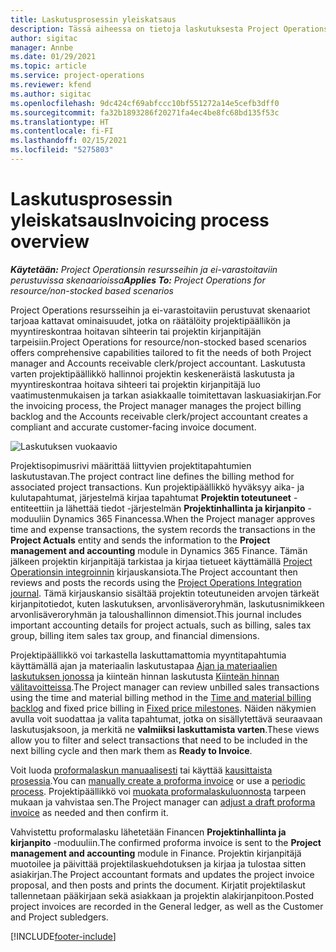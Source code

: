 ```yaml
---
title: Laskutusprosessin yleiskatsaus
description: Tässä aiheessa on tietoja laskutuksesta Project Operationsissa resurssi-/ei-varastoitavissa skenaarioissa.
author: sigitac
manager: Annbe
ms.date: 01/29/2021
ms.topic: article
ms.service: project-operations
ms.reviewer: kfend
ms.author: sigitac
ms.openlocfilehash: 9dc424cf69abfccc10bf551272a14e5cefb3dff0
ms.sourcegitcommit: fa32b1893286f20271fa4ec4be8fc68bd135f53c
ms.translationtype: HT
ms.contentlocale: fi-FI
ms.lasthandoff: 02/15/2021
ms.locfileid: "5275803"
---
```

# <a name="invoicing-process-overview"></a><span data-ttu-id="18ba4-103">Laskutusprosessin yleiskatsaus</span><span class="sxs-lookup"><span data-stu-id="18ba4-103">Invoicing process overview</span></span>

<span data-ttu-id="18ba4-104">_**Käytetään:** Project Operationsin resursseihin ja ei-varastoitaviin perustuvissa skenaarioissa_</span><span class="sxs-lookup"><span data-stu-id="18ba4-104">_**Applies To:** Project Operations for resource/non-stocked based scenarios_</span></span>

<span data-ttu-id="18ba4-105">Project Operations resursseihin ja ei-varastoitaviin perustuvat skenaariot tarjoaa kattavat ominaisuudet, jotka on räätälöity projektipäällikön ja myyntireskontraa hoitavan sihteerin tai projektin kirjanpitäjän tarpeisiin.</span><span class="sxs-lookup"><span data-stu-id="18ba4-105">Project Operations for resource/non-stocked based scenarios offers comprehensive capabilities tailored to fit the needs of both Project manager and Accounts receivable clerk/project accountant.</span></span> <span data-ttu-id="18ba4-106">Laskutusta varten projektipäällikkö hallinnoi projektin keskeneräistä laskutusta ja myyntireskontraa hoitava sihteeri tai projektin kirjanpitäjä luo vaatimustenmukaisen ja tarkan asiakkaalle toimitettavan laskuasiakirjan.</span><span class="sxs-lookup"><span data-stu-id="18ba4-106">For the invoicing process, the Project manager manages the project billing backlog and the Accounts receivable clerk/project accountant creates a compliant and accurate customer-facing invoice document.</span></span>

![Laskutuksen vuokaavio](./media/invoicing-flow.png)

<span data-ttu-id="18ba4-108">Projektisopimusrivi määrittää liittyvien projektitapahtumien laskutustavan.</span><span class="sxs-lookup"><span data-stu-id="18ba4-108">The project contract line defines the billing method for associated project transactions.</span></span> <span data-ttu-id="18ba4-109">Kun projektipäällikkö hyväksyy aika- ja kulutapahtumat, järjestelmä kirjaa tapahtumat **Projektin toteutuneet** -entiteettiin ja lähettää tiedot -järjestelmän **Projektinhallinta ja kirjanpito** -moduuliin Dynamics 365 Financessa.</span><span class="sxs-lookup"><span data-stu-id="18ba4-109">When the Project manager approves time and expense transactions, the system records the transactions in the **Project Actuals** entity and sends the information to the **Project management and accounting** module in Dynamics 365 Finance.</span></span> <span data-ttu-id="18ba4-110">Tämän jälkeen projektin kirjanpitäjä tarkistaa ja kirjaa tietueet käyttämällä [Project Operationsin integroinnin](../project-accounting/project-operations-integration-journal.md) kirjauskansiota.</span><span class="sxs-lookup"><span data-stu-id="18ba4-110">The Project accountant then reviews and posts the records using the [Project Operations Integration journal](../project-accounting/project-operations-integration-journal.md).</span></span> <span data-ttu-id="18ba4-111">Tämä kirjauskansio sisältää projektin toteutuneiden arvojen tärkeät kirjanpitotiedot, kuten laskutuksen, arvonlisäveroryhmän, laskutusnimikkeen arvonlisäveroryhmän ja taloushallinnon dimensiot.</span><span class="sxs-lookup"><span data-stu-id="18ba4-111">This journal includes important accounting details for project actuals, such as billing, sales tax group, billing item sales tax group, and financial dimensions.</span></span>

<span data-ttu-id="18ba4-112">Projektipäällikkö voi tarkastella laskuttamattomia myyntitapahtumia käyttämällä ajan ja materiaalin laskutustapaa [Ajan ja materiaalien laskutuksen jonossa](../proforma-invoicing/manage-billing-backlog.md#time-and-material-billing-backlog) ja kiinteän hinnan laskutusta [Kiinteän hinnan välitavoitteissa](../proforma-invoicing/manage-billing-backlog.md#fixed-price-milestones).</span><span class="sxs-lookup"><span data-stu-id="18ba4-112">The Project manager can review unbilled sales transactions using the time and material billing method in the [Time and material billing backlog](../proforma-invoicing/manage-billing-backlog.md#time-and-material-billing-backlog) and fixed price billing in [Fixed price milestones](../proforma-invoicing/manage-billing-backlog.md#fixed-price-milestones).</span></span> <span data-ttu-id="18ba4-113">Näiden näkymien avulla voit suodattaa ja valita tapahtumat, jotka on sisällytettävä seuraavaan laskutusjaksoon, ja merkitä ne **valmiiksi laskuttamista varten**.</span><span class="sxs-lookup"><span data-stu-id="18ba4-113">These views allow you to filter and select transactions that need to be included in the next billing cycle and then mark them as **Ready to Invoice**.</span></span>

<span data-ttu-id="18ba4-114">Voit luoda [proformalaskun manuaalisesti](../proforma-invoicing/create-manual-proforma-invoice.md) tai käyttää [kausittaista prosessia](../proforma-invoicing/configure-automated-invoice-creation.md).</span><span class="sxs-lookup"><span data-stu-id="18ba4-114">You can [manually create a proforma invoice](../proforma-invoicing/create-manual-proforma-invoice.md) or use a [periodic process](../proforma-invoicing/configure-automated-invoice-creation.md).</span></span> <span data-ttu-id="18ba4-115">Projektipäällikkö voi [muokata proformalaskuluonnosta](../proforma-invoicing/manage-proforma-invoice.md) tarpeen mukaan ja vahvistaa sen.</span><span class="sxs-lookup"><span data-stu-id="18ba4-115">The Project manager can [adjust a draft proforma invoice](../proforma-invoicing/manage-proforma-invoice.md) as needed and then confirm it.</span></span>

<span data-ttu-id="18ba4-116">Vahvistettu proformalasku lähetetään Financen **Projektinhallinta ja kirjanpito** -moduuliin.</span><span class="sxs-lookup"><span data-stu-id="18ba4-116">The confirmed proforma invoice is sent to the **Project management and accounting** module in Finance.</span></span> <span data-ttu-id="18ba4-117">Projektin kirjanpitäjä muotoilee ja päivittää projektilaskuehdotuksen ja kirjaa ja tulostaa sitten asiakirjan.</span><span class="sxs-lookup"><span data-stu-id="18ba4-117">The Project accountant formats and updates the project invoice proposal, and then posts and prints the document.</span></span> <span data-ttu-id="18ba4-118">Kirjatit projektilaskut tallennetaan pääkirjaan sekä asiakkaan ja projektin alakirjanpitoon.</span><span class="sxs-lookup"><span data-stu-id="18ba4-118">Posted project invoices are recorded in the General ledger, as well as the Customer and Project subledgers.</span></span>


[!INCLUDE[footer-include](../includes/footer-banner.md)]